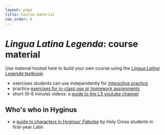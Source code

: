 ```yaml
---
layout: page
title: Course material
nav_order: 0
---
```


# *Lingua Latina Legenda*: course material

Use material hosted here to build your own course using the [*Lingua Latina Legenda* textbook](https://lingualatina.github.io/textbook/).


- exercises students can use independently for [interactive practice](./interactive/)
- practice [exercises for in-class use or homework assignments](./hw/)
- short (6-8 minute) videos: a [guide to the L3 youtube channel](./youtube/)

## Who's who in Hyginus

- a [guide to characters in Hyginus' *Fabulae*](./hyginus-who/) by Holy Cross students in first-year Latin

